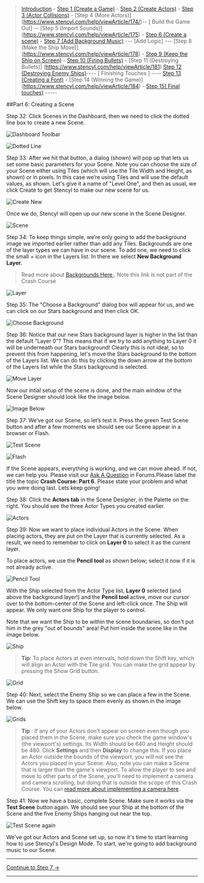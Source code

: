 > [Introduction](https://www.stencyl.com/help/view/crash-course-invaders-1/) - [Step 1 (Create a Game)](https://www.stencyl.com/help/viewArticle/170) - [Step 2  (Create Actors)](https://www.stencyl.com/help/viewArticle/171) - [Step 3
(Actor Collisions)](https://www.stencyl.com/help/viewArticle/172/) - [Step 4 (More Actors)]
(https://www.stencyl.com/help/viewArticle/174/)-- [ Build the Game Out] -- [Step 5 (Import Sounds)]
(https://www.stencyl.com/help/viewArticle/175) - [Step 6 (Create a scene)](https://www.stencyl.com/help/viewArticle/176) - [Step 7
(Add Background Music)](https://www.stencyl.com/help/viewArticle/177) --- [Add Logic] --- [Step 8 (Make the Ship Move)]
(https://www.stencyl.com/help/viewArticle/178) - [ Step 9 (Keep the Ship on Screen)](https://www.stencyl.com/help/viewArticle/179) -
[ Step 10 (Firing Bullets)](https://www.stencyl.com/help/viewArticle/180) - [Step 11 (Destroying Bullets)]
(https://www.stencyl.com/help/viewArticle/181) [Step 12 (Destroying Enemy Ships)](https://www.stencyl.com/help/viewArticle/182)---- [
Finishing Touches ] ---- [ Step 13 (Creating a Font)](https://www.stencyl.com/help/viewArticle/183) - [Step 14 (Winning the Game)]
(https://www.stencyl.com/help/viewArticle/184) - [Step 15( Final touches)](https://www.stencyl.com/help/viewArticle/185) -----

##Part 6: Creating a Scene

Step 32: Click Scenes in the Dashboard, then we need to click the dotted line box to create a new Scene.

![Dashboard Toolbar](https://static.stencyl.com/pedia2/ch1/cc2/image85.png)

![Dotted Line](https://static.stencyl.com/pedia2/ch1/cc2/image39.png)

Step 33: After we hit that button, a dialog (shown) will pop up that lets us set some basic parameters for your Scene. Note you can choose
the size of your Scene either using Tiles (which will use the Tile Width and Height, as shown) or in pixels. In this case we’re using Tiles and
will use the default values, as shown. Let's give it a name of "Level One", and then as usual, we click Create to get Stencyl to make our new
scene for us.

![Create New](https://static.stencyl.com/pedia2/ch1/cc2/image21.png)

Once we do, Stencyl will open up our new scene in the Scene Designer.

![Scene](https://static.stencyl.com/help/images/CC2-Scene-Editor-V3.png)

Step 34: To keep things simple, we’re only going to add the background image we imported earlier rather than add any Tiles. Backgrounds
are one of the layer types we can have in our scene. To add one, we need to click the small + icon in the Layers list. In there we select
**New Background Layer.**

> Read more about [ Backgrounds Here ](https://www.stencyl.com/help/view/backgrounds-and-foregrounds/). Note this link is not part of the Crash Course

![Layer](https://static.stencyl.com/help/images/CC2_add_background_layer.png)

Step 35: The "Choose a Background" dialog box will appear for us, and we can click on our Stars background and then click OK.

![Choose Background](https://static.stencyl.com/pedia2/ch1/cc2/image02.png)

Step 36: Notice that our new Stars background layer is higher in the list than the default "Layer 0"? This means that if we try to add anything
to Layer 0 it will be underneath our Stars background! Clearly this is not ideal, so to prevent this from happening, let's move the Stars
background to the bottom of the Layers list. We can do this by clicking the down arrow at the bottom of the Layers list while the Stars
background is selected.

![Move Layer](https://static.stencyl.com/help/images/CC2_send_layer_to_back.png)

Now our intial setup of the scene is done, and the main window of the Scene Designer should look like the image below.

![Image Below](https://static.stencyl.com/pedia2/ch1/cc2/image72.png)

Step 37: We’ve got our Scene, so let’s test it. Press the green Test Scene button and after a few moments we should see our Scene appear in 
a browser or Flash.

![Test Scene](https://static.stencyl.com/pedia2/ch1/cc2/image113.png)

![Flash](https://static.stencyl.com/pedia2/ch1/cc2/image43.png)

If the Scene appears, everything is working, and we can move ahead. If not, we can help you. Please visit our [Ask A Question](https://community.stencyl.com/index.php/board,3.0.html) in Forums.Please label the title the topic **Crash Course: Part 6**. Please state your problem and what you were doing last. 
Lets keep going!

Step 38: Click the **Actors tab** in the Scene Designer, in the Palette on the right. You should see the three Actor Types you created earlier.

![Actors](https://static.stencyl.com/pedia2/ch1/cc2/image102.png)

Step 39: Now we want to place individual Actors in the Scene. When placing actors, they are put on the Layer that is currently selected. As a 
result, we need to remember to click on **Layer 0** to select it as the current layer.

To place actors, we use the **Pencil tool** as shown below; select it now if it is not already active.

![Pencil Tool](https://static.stencyl.com/pedia2/ch1/cc2/image112.png)

With the Ship selected from the Actor Type list, **Layer 0** selected (and above the background layer!) and the **Pencil tool** active, move our 
cursor over to the bottom-center of the Scene and left-click once. The Ship will appear. We only want one Ship for the player to control.

Note that we want the Ship to be within the scene boundaries, so don't put him in the grey "out of bounds" area! Put him inside the scene like in the image below.

![Ship](https://static.stencyl.com/pedia2/ch1/cc2/image90.png)

> **Tip**: To place Actors at even intervals, hold down the Shift key, which will align an Actor with the Tile grid. You can make the grid appear by pressing the Show Grid button.

![Grid](https://static.stencyl.com/help/images/CC2_grid_button.png)

Step 40: Next, select the Enemy Ship so we can place a few in the Scene. We can use the Shift key to space them evenly as shown in the image below.

![Grids](https://static.stencyl.com/pedia2/ch1/cc2/image55.png)

> **Tip** : If any of your Actors don't appear on screen even though you placed them in the Scene, make sure you check the game window's (the viewport's) settings. Its Width should be 640 and Height should be 480. Click **Settings** and then **Display** to change this. If you place an Actor outside the bounds of the viewport, you will not see the Actors you placed in your Scene. Also, note you can make a Scene that is larger than the game's viewport. To allow the player to see and move to other parts of the Scene, you'll need to implement a camera and camera scrolling, but doing that is outside the scope of this Crash Course. You can [read more about implementing a camera here](https://www.stencyl.com/help/view/the-camera/).

Step 41: Now we have a basic, complete Scene. Make sure it works via the **Test Scene** button again. We should see your Ship at the bottom of the Scene and the five Enemy Ships hanging out near the top.

![Test Scene again](https://static.stencyl.com/pedia2/ch1/cc2/image38.png)

We've got our Actors and Scene set up, so now it's time to start learning how to use Stencyl's Design Mode. To start, we're going to add background music to our Scene.

***

<a role="button" class="btn btn-primary btn-lg action-button2" href="https://www.stencyl.com/help/viewArticle/177/">Continue to Step 7 &rarr;</a>

*** 

